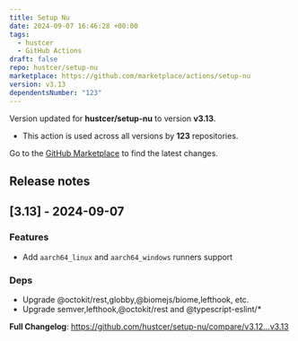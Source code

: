 ```yaml
---
title: Setup Nu
date: 2024-09-07 16:46:28 +00:00
tags:
  - hustcer
  - GitHub Actions
draft: false
repo: hustcer/setup-nu
marketplace: https://github.com/marketplace/actions/setup-nu
version: v3.13
dependentsNumber: "123"
---
```



Version updated for **hustcer/setup-nu** to version **v3.13**.
- This action is used across all versions by **123** repositories.

Go to the [GitHub Marketplace](https://github.com/marketplace/actions/setup-nu) to find the latest changes.

## Release notes

## [3.13] - 2024-09-07

### Features

- Add `aarch64_linux` and `aarch64_windows` runners support

### Deps

- Upgrade @octokit/rest,globby,@biomejs/biome,lefthook, etc.
- Upgrade semver,lefthook,@octokit/rest and @typescript-eslint/*

**Full Changelog**: https://github.com/hustcer/setup-nu/compare/v3.12...v3.13

